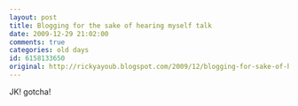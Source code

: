 ```yaml
---
layout: post
title: Blogging for the sake of hearing myself talk
date: 2009-12-29 21:02:00
comments: true
categories: old days
id: 6158133650
original: http://rickyayoub.blogspot.com/2009/12/blogging-for-sake-of-hearing-myself.html
---
```


JK! gotcha!